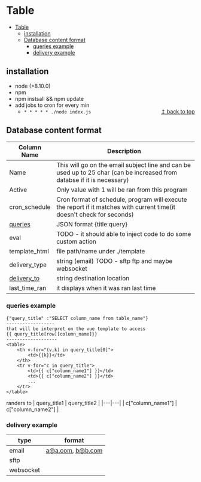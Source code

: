 <div id="----"></div>

# Table
<!-- @import "[TOC]" {cmd="toc" depthFrom=1 depthTo=6 orderedList=false} -->
- [Table](#table)
    - [installation](#installation)
    - [Database content format](#database-content-format)
        - [queries example](#queries-example)
        - [delivery example](#delivery-example)


## installation
 - node (>8.10.0)
 - npm
 - npm instsall && npm update
 - add jobs to cron for every min 
    - `* * * * * ./node index.js`
<span style="float:right">[↥ back to top](#----)</span>

## Database content format
Column Name|Description
---|---
Name | This will go on the email subject line and can be used up to 25 char (can be increased from databse if it is necessary)
Active | Only value with 1 will be ran from this program
cron_schedule|Cron format of schedule, program will execute the report if it matches with current time(it doesn't check for seconds)
[queries](#queries-example)| JSON format {title:query} 
eval| TODO - it should able to inject code to do some custom action
template_html| file path/name under ./template 
delivery_type| string (email) TODO - sftp ftp and maybe websocket
[delivery_to](#delivery-example)| string destination location
last_time_ran | it displays when it was ran last time

### queries example
```
{"query_title" :"SELECT column_name from table_name"}
------------------
that will be interpret on the vue template to access
{{ query_title[row][column_name]}}
-------------------
<table>
    <th v-for="(v,k) in query_title[0]">
        <td>{{k}}</td>
    </th>
    <tr v-for="c in query_title">
        <td>{{ c["column_name1"] }}</td>
        <td>{{ c["column_name2"] }}</td>
        ...
    </tr>
</table>

```

randers to
| query_title1  | query_title2  |
|---|---|
|  c["column_name1"] | c["column_name2"]   |


### delivery example
| type | format |
|---|---|
| email | a@a.com, b@b.com  |
|sftp| |
| websocket| |



